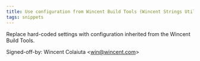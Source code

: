 ```yaml
---
title: Use configuration from Wincent Build Tools (Wincent Strings Utility, 205ed23)
tags: snippets
---
```


Replace hard-coded settings with configuration inherited from the Wincent Build Tools.

Signed-off-by: Wincent Colaiuta &lt;win@wincent.com&gt;
